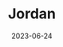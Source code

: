 ---
title: "Jordan"
cc-type: country
cities:
  - Amman
date: 2023-06-24
hashtag: "jordan"
tags:
  - country
  - Middle East
---